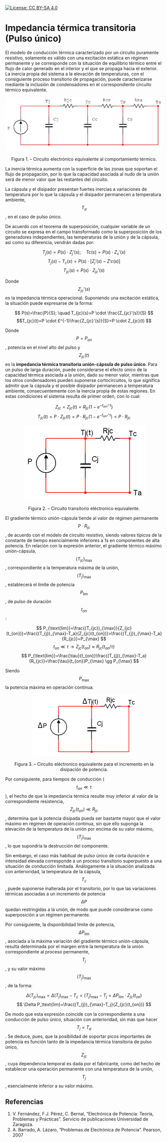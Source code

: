 <script src="https://cdn.mathjax.org/mathjax/latest/MathJax.js?config=TeX-AMS-MML_HTMLorMML" type="text/javascript"></script>

[![License: CC BY-SA 4.0](https://img.shields.io/badge/License-CC%20BY--SA%204.0-lightgrey.svg)](https://creativecommons.org/licenses/by-sa/4.0/)

# Impedancia térmica transitoria (Pulso único)
El modelo de conducción térmica caracterizado por un circuito puramente resistivo, solamente es válido con una excitación estática en régimen permanente y se corresponde con la situación de equilibrio térmico entre el flujo de calor generado en el interior y el que se propaga hacia el exterior. La inercia propia del sistema a la elevación de temperaturas, con el consiguiente proceso transitorio de propagación, puede caracterizarse mediante la inclusión de condensadores en el correspondiente circuito térmico equivalente. 

<p align="center">
  <img src="../assets/img/teoPulsoUnico/Fig1.png">
</p>
<p align = "center">Figura 1. – Circuito electrónico equivalente al comportamiento térmico.</p> 

 La inercia térmica aumenta con la superficie de las zonas que soportan el flujo de propagación, por lo que la capacidad asociada al nudo de la unión será de menor valor que las restantes del circuito.

La cápsula y el disipador presentan fuertes inercias a variaciones de temperatura por lo que la cápsula y el disipador permanecen a temperatura ambiente, $$T_a$$, en el caso de pulso único.

De acuerdo con el teorema de superposición, cualquier variable de un circuito se expresa en el campo transformado como la superposición de los generadores independientes, las temperaturas de la unión y de la cápsula, así como su diferencia, vendrán dadas por:

$$T_j(s)=P(s) \cdot Z_j'(s); \quad Tc(s)=P(s)\cdot Z_c'(s)$$
$$T_j(s)-T_c(s)=P(s)\cdot [Z_j'(s)-Z' c(s)]$$
$$T_{jc}(s)=P(s)\cdot Z_{jc}'(s)$$

Donde $$Z_{jc}'(s)$$ es la impedancia térmica operacional.
Suponiendo una excitación estática, la situación puede expresarse de la forma:

$$
P(s)=\frac{P}{S}; \quad T_{jc}(s)=P \cdot \frac{Z_{jc}'(s)}{S}
$$
$$T_{jc}(t)=P \cdot £^{-1}\frac{Z_{jc}'(s)}{S}=P \cdot Z_{jc}(t)
$$

Donde $$P=P_{on}$$, potencia en el nivel alto del pulso y $$Z_{jc}(t)$$ es la **impedancia térmica transitoria unión-cápsula de pulso único**.
Para un pulso de larga duración, puede considerarse el efecto único de la capacidad térmica asociada a la unión, dado su menor valor, mientras que los otros condensadores pueden suponerse cortocircuitos, lo que significa admitir que la cápsula y el posible disipador permanecen a temperatura ambiente, consecuentemente con la inercia propia de estas regiones. En estas condiciones el sistema resulta de primer orden, con lo cual:

$$
Z_{jc}=Z_{jc}(t)=R_{jc}(1-e^{-t_{on}⁄\tau})
$$
$$
T_{jc}(t)=P \cdot Z_{jc}(t)=P \cdot R_{jc}(1-e^{-t_{on}⁄\tau} )<P \cdot R_{jc}
$$

<p align="center">
  <img src="../assets/img/teoPulsoUnico/Fig2.png">
</p>
<p align = "center">Figura 2. – Circuito transitorio eléctronico equivalente.</p> 

El gradiente térmico unión-cápsula tiende al valor de régimen permanente $$P \cdot R_{jc}$$, de acuerdo con el modelo de circuito resistivo, siendo valores típicos de la constante de tiempo esencialmente inferiores a 1s en componentes de alta potencia. En relación con la expresión anterior, el gradiente térmico máximo unión-cápsula, $$(T_{jc})_{\max}$$, correspondiente a la temperatura máxima de la unión, $$(T_{j})_{\max}$$, establecerá el límite de potencia $$P_{\text{lim}}$$, de pulso de duración $$t_{on}$$:

$$
P_{\text{lim}}=\frac{(T_{jc})_{\max}}{Z_{jc}(t_{on})}=\frac{(T_{j})_{\max}-T_a}{Z_{jc}(t_{on})}>\frac{(T_{j})_{\max}-T_a}{R_{jc}}=P_{\max}
$$
$$
t_{on}\ll\tau \rightarrow Z_{jc}(t_{on})\approx R_{jc}(t_{on}/\tau)
$$
$$
P_{\text{lim}}=\frac{\tau}{t_{on}}\frac{(T_{j})_{\max}-T_a}{R_{jc}}=\frac{\tau}{t_{on}}P_{\max} \gg P_{\max}
$$

Siendo $$P_{\max}$$ la potencia máxima en operación continua.

<p align="center">
  <img src="../assets/img/teoPulsoUnico/Fig3.png">
</p>
<p align = "center">Figura 3. – Circuito eléctronico equivalente para el incremento en la disipación de potencia.</p> 

Por consiguiente, para tiempos de conducción ($$t_{on}\ll\tau $$), el hecho de que la impedancia térmica resulte muy inferior al valor de la correspondiente resistencia, $$Z_{jc}(t_{on}) \ll R_{jc}$$, determina que la potencia disipada pueda ser bastante mayor que el valor máximo en régimen de operación continua, sin que ello suponga la elevación de la temperatura de la unión por encima de su valor máximo, $$(T_{j})_{\max}$$, lo que supondría la destrucción del componente.

Sin embargo, el caso más habitual de pulso único de corta duración e intensidad elevada corresponde a un proceso transitorio superpuesto a una situación de conducción limitada. Análogamente a la situación analizada con anterioridad, la temperatura de la cápsula, $$T_c$$, puede suponerse inalterada por el transitorio, por lo que las variaciones térmicas asociadas a un incremento de potencia $$\Delta P$$ quedan restringidas a la unión, de modo que puede considerarse como superposición a un régimen permanente.
 
Por consiguiente, la disponibilidad límite de potencia, $$\Delta P_\text{lim}$$, asociada a la máxima variación del gradiente térmico unión-cápsula, resulta determinada por el margen entre la temperatura de la unión correspondiente al proceso permanente, $$T_j$$, y su valor máximo $$(T_{j})_{\max}$$, de la forma:

$$
\Delta(T_{jc})_{\max}=\Delta(T_{j})_{\max}-T_c=(T_{j})_{\max}-T_j=\Delta P_\text{lim}\cdot Z_{jc}(t_{on})
$$
$$
\Delta P_\text{lim}=\frac{(T_{j})_{\max}-T_j}{Z_{jc}(t_{on})}
$$

De modo que esta expresión coincide con la correspondiente a una conducción de pulso único, situación con anterioridad, sin más que hacer $$T_j=T_a$$.
Se deduce, pues, que la posibilidad de soportar picos importantes de potencia es función tanto de la impedancia térmica transitoria de pulso único, $$Z_{jc}$$, cuya dependencia temporal es dada por el fabricante, como del hecho de establecer una operación permanente con una temperatura de la unión, $$T_j$$, esencialmente inferior a su valor máximo.

## Referencias
1.	V. Fernández, F.J. Pérez, C. Bernal, “Electrónica de Potencia: Teoría, Problemas y Prácticas”. Servicio de publicaciones Universidad de Zaragoza.
2.	A. Barrado, A. Lázaro, “Problemas de Electrónica de Potencia”. Pearson, 2007 

